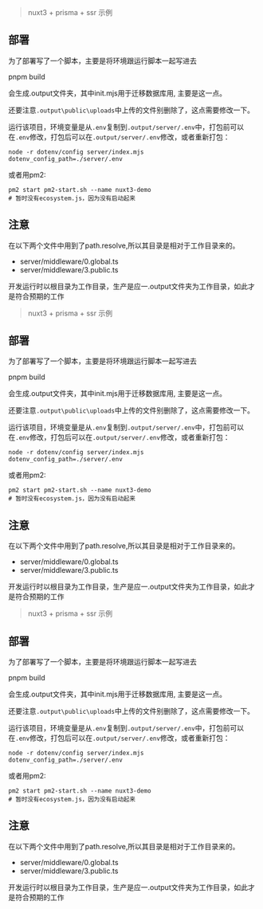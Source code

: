 > nuxt3 + prisma + ssr 示例

## 部署

为了部署写了一个脚本，主要是将环境跟运行脚本一起写进去

pnpm build

会生成.output文件夹，其中init.mjs用于迁移数据库用, 主要是这一点。

还要注意`.output\public\uploads`中上传的文件别删除了，这点需要修改一下。

运行该项目，环境变量是从`.env`复制到`.output/server/.env`中，打包前可以在`.env`修改，打包后可以在`.output/server/.env`修改，或者重新打包：

```
node -r dotenv/config server/index.mjs dotenv_config_path=./server/.env
```

或者用pm2:
```
pm2 start pm2-start.sh --name nuxt3-demo
# 暂时没有ecosystem.js，因为没有启动起来
```

## 注意

在以下两个文件中用到了path.resolve,所以其目录是相对于工作目录来的。

- server/middleware/0.global.ts
- server/middleware/3.public.ts

开发运行时以根目录为工作目录，生产是应一.output文件夹为工作目录，如此才是符合预期的工作

> nuxt3 + prisma + ssr 示例

## 部署

为了部署写了一个脚本，主要是将环境跟运行脚本一起写进去

pnpm build

会生成.output文件夹，其中init.mjs用于迁移数据库用, 主要是这一点。

还要注意`.output\public\uploads`中上传的文件别删除了，这点需要修改一下。

运行该项目，环境变量是从`.env`复制到`.output/server/.env`中，打包前可以在`.env`修改，打包后可以在`.output/server/.env`修改，或者重新打包：

```
node -r dotenv/config server/index.mjs dotenv_config_path=./server/.env
```

或者用pm2:
```
pm2 start pm2-start.sh --name nuxt3-demo
# 暂时没有ecosystem.js，因为没有启动起来
```

## 注意

在以下两个文件中用到了path.resolve,所以其目录是相对于工作目录来的。

- server/middleware/0.global.ts
- server/middleware/3.public.ts

开发运行时以根目录为工作目录，生产是应一.output文件夹为工作目录，如此才是符合预期的工作

> nuxt3 + prisma + ssr 示例

## 部署

为了部署写了一个脚本，主要是将环境跟运行脚本一起写进去

pnpm build

会生成.output文件夹，其中init.mjs用于迁移数据库用, 主要是这一点。

还要注意`.output\public\uploads`中上传的文件别删除了，这点需要修改一下。

运行该项目，环境变量是从`.env`复制到`.output/server/.env`中，打包前可以在`.env`修改，打包后可以在`.output/server/.env`修改，或者重新打包：

```
node -r dotenv/config server/index.mjs dotenv_config_path=./server/.env
```

或者用pm2:
```
pm2 start pm2-start.sh --name nuxt3-demo
# 暂时没有ecosystem.js，因为没有启动起来
```

## 注意

在以下两个文件中用到了path.resolve,所以其目录是相对于工作目录来的。

- server/middleware/0.global.ts
- server/middleware/3.public.ts

开发运行时以根目录为工作目录，生产是应一.output文件夹为工作目录，如此才是符合预期的工作